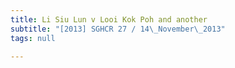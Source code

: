 ```yaml
---
title: Li Siu Lun v Looi Kok Poh and another
subtitle: "[2013] SGHCR 27 / 14\_November\_2013"
tags: null

---
```


